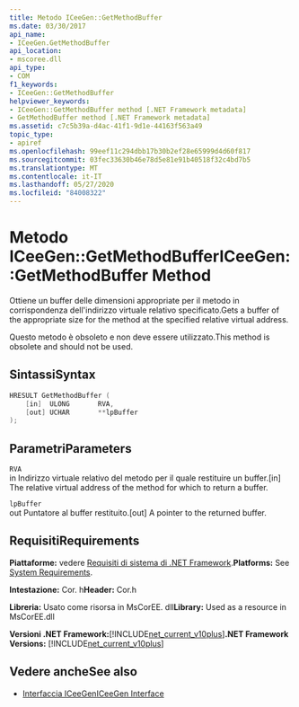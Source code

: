 ```yaml
---
title: Metodo ICeeGen::GetMethodBuffer
ms.date: 03/30/2017
api_name:
- ICeeGen.GetMethodBuffer
api_location:
- mscoree.dll
api_type:
- COM
f1_keywords:
- ICeeGen::GetMethodBuffer
helpviewer_keywords:
- ICeeGen::GetMethodBuffer method [.NET Framework metadata]
- GetMethodBuffer method [.NET Framework metadata]
ms.assetid: c7c5b39a-d4ac-41f1-9d1e-44163f563a49
topic_type:
- apiref
ms.openlocfilehash: 99eef11c294dbb17b30b2ef28e65999d4d60f817
ms.sourcegitcommit: 03fec33630b46e78d5e81e91b40518f32c4bd7b5
ms.translationtype: MT
ms.contentlocale: it-IT
ms.lasthandoff: 05/27/2020
ms.locfileid: "84008322"
---
```

# <a name="iceegengetmethodbuffer-method"></a><span data-ttu-id="7b071-102">Metodo ICeeGen::GetMethodBuffer</span><span class="sxs-lookup"><span data-stu-id="7b071-102">ICeeGen::GetMethodBuffer Method</span></span>
<span data-ttu-id="7b071-103">Ottiene un buffer delle dimensioni appropriate per il metodo in corrispondenza dell'indirizzo virtuale relativo specificato.</span><span class="sxs-lookup"><span data-stu-id="7b071-103">Gets a buffer of the appropriate size for the method at the specified relative virtual address.</span></span>  
  
 <span data-ttu-id="7b071-104">Questo metodo è obsoleto e non deve essere utilizzato.</span><span class="sxs-lookup"><span data-stu-id="7b071-104">This method is obsolete and should not be used.</span></span>  
  
## <a name="syntax"></a><span data-ttu-id="7b071-105">Sintassi</span><span class="sxs-lookup"><span data-stu-id="7b071-105">Syntax</span></span>  
  
```cpp  
HRESULT GetMethodBuffer (  
    [in]  ULONG       RVA,  
    [out] UCHAR       **lpBuffer  
);  
```  
  
## <a name="parameters"></a><span data-ttu-id="7b071-106">Parametri</span><span class="sxs-lookup"><span data-stu-id="7b071-106">Parameters</span></span>  
 `RVA`  
 <span data-ttu-id="7b071-107">in Indirizzo virtuale relativo del metodo per il quale restituire un buffer.</span><span class="sxs-lookup"><span data-stu-id="7b071-107">[in] The relative virtual address of the method for which to return a buffer.</span></span>  
  
 `lpBuffer`  
 <span data-ttu-id="7b071-108">out Puntatore al buffer restituito.</span><span class="sxs-lookup"><span data-stu-id="7b071-108">[out] A pointer to the returned buffer.</span></span>  
  
## <a name="requirements"></a><span data-ttu-id="7b071-109">Requisiti</span><span class="sxs-lookup"><span data-stu-id="7b071-109">Requirements</span></span>  
 <span data-ttu-id="7b071-110">**Piattaforme:** vedere [Requisiti di sistema di .NET Framework](../../get-started/system-requirements.md).</span><span class="sxs-lookup"><span data-stu-id="7b071-110">**Platforms:** See [System Requirements](../../get-started/system-requirements.md).</span></span>  
  
 <span data-ttu-id="7b071-111">**Intestazione:** Cor. h</span><span class="sxs-lookup"><span data-stu-id="7b071-111">**Header:** Cor.h</span></span>  
  
 <span data-ttu-id="7b071-112">**Libreria:** Usato come risorsa in MsCorEE. dll</span><span class="sxs-lookup"><span data-stu-id="7b071-112">**Library:** Used as a resource in MsCorEE.dll</span></span>  
  
 <span data-ttu-id="7b071-113">**Versioni .NET Framework:**[!INCLUDE[net_current_v10plus](../../../../includes/net-current-v10plus-md.md)]</span><span class="sxs-lookup"><span data-stu-id="7b071-113">**.NET Framework Versions:** [!INCLUDE[net_current_v10plus](../../../../includes/net-current-v10plus-md.md)]</span></span>  
  
## <a name="see-also"></a><span data-ttu-id="7b071-114">Vedere anche</span><span class="sxs-lookup"><span data-stu-id="7b071-114">See also</span></span>

- [<span data-ttu-id="7b071-115">Interfaccia ICeeGen</span><span class="sxs-lookup"><span data-stu-id="7b071-115">ICeeGen Interface</span></span>](iceegen-interface.md)

